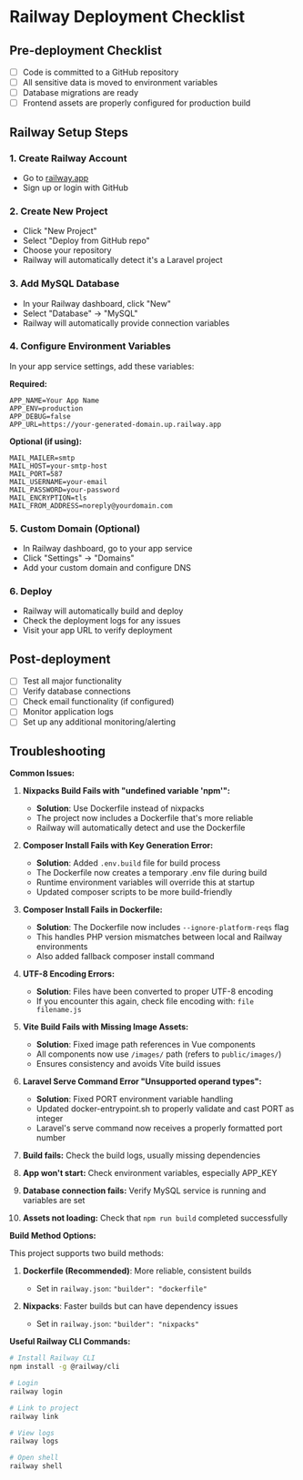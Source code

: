 # Railway Deployment Checklist

## Pre-deployment Checklist
- [ ] Code is committed to a GitHub repository
- [ ] All sensitive data is moved to environment variables
- [ ] Database migrations are ready
- [ ] Frontend assets are properly configured for production build

## Railway Setup Steps

### 1. Create Railway Account
- Go to [railway.app](https://railway.app)
- Sign up or login with GitHub

### 2. Create New Project
- Click "New Project"
- Select "Deploy from GitHub repo"
- Choose your repository
- Railway will automatically detect it's a Laravel project

### 3. Add MySQL Database
- In your Railway dashboard, click "New"
- Select "Database" → "MySQL"
- Railway will automatically provide connection variables

### 4. Configure Environment Variables
In your app service settings, add these variables:

**Required:**
```
APP_NAME=Your App Name
APP_ENV=production
APP_DEBUG=false
APP_URL=https://your-generated-domain.up.railway.app
```

**Optional (if using):**
```
MAIL_MAILER=smtp
MAIL_HOST=your-smtp-host
MAIL_PORT=587
MAIL_USERNAME=your-email
MAIL_PASSWORD=your-password
MAIL_ENCRYPTION=tls
MAIL_FROM_ADDRESS=noreply@yourdomain.com
```

### 5. Custom Domain (Optional)
- In Railway dashboard, go to your app service
- Click "Settings" → "Domains"
- Add your custom domain and configure DNS

### 6. Deploy
- Railway will automatically build and deploy
- Check the deployment logs for any issues
- Visit your app URL to verify deployment

## Post-deployment
- [ ] Test all major functionality
- [ ] Verify database connections
- [ ] Check email functionality (if configured)
- [ ] Monitor application logs
- [ ] Set up any additional monitoring/alerting

## Troubleshooting

**Common Issues:**

1. **Nixpacks Build Fails with "undefined variable 'npm'":**
   - **Solution**: Use Dockerfile instead of nixpacks
   - The project now includes a Dockerfile that's more reliable
   - Railway will automatically detect and use the Dockerfile

2. **Composer Install Fails with Key Generation Error:**
   - **Solution**: Added `.env.build` file for build process
   - The Dockerfile now creates a temporary .env file during build
   - Runtime environment variables will override this at startup
   - Updated composer scripts to be more build-friendly

3. **Composer Install Fails in Dockerfile:**
   - **Solution**: The Dockerfile now includes `--ignore-platform-reqs` flag
   - This handles PHP version mismatches between local and Railway environments
   - Also added fallback composer install command

3. **UTF-8 Encoding Errors:**
   - **Solution**: Files have been converted to proper UTF-8 encoding
   - If you encounter this again, check file encoding with: `file filename.js`

4. **Vite Build Fails with Missing Image Assets:**
   - **Solution**: Fixed image path references in Vue components
   - All components now use `/images/` path (refers to `public/images/`)
   - Ensures consistency and avoids Vite build issues

5. **Laravel Serve Command Error "Unsupported operand types":**
   - **Solution**: Fixed PORT environment variable handling
   - Updated docker-entrypoint.sh to properly validate and cast PORT as integer
   - Laravel's serve command now receives a properly formatted port number

6. **Build fails:** Check the build logs, usually missing dependencies

5. **App won't start:** Check environment variables, especially APP_KEY

6. **Database connection fails:** Verify MySQL service is running and variables are set

7. **Assets not loading:** Check that `npm run build` completed successfully

**Build Method Options:**

This project supports two build methods:

1. **Dockerfile (Recommended)**: More reliable, consistent builds
   - Set in `railway.json`: `"builder": "dockerfile"`
   
2. **Nixpacks**: Faster builds but can have dependency issues
   - Set in `railway.json`: `"builder": "nixpacks"`

**Useful Railway CLI Commands:**
```bash
# Install Railway CLI
npm install -g @railway/cli

# Login
railway login

# Link to project
railway link

# View logs
railway logs

# Open shell
railway shell
```
